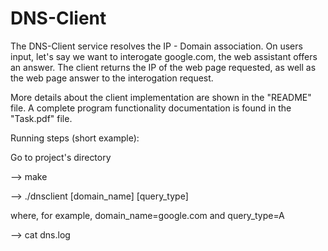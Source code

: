 # DNS-Client
The DNS-Client service resolves the IP - Domain association. On users input, let's say we want to interogate google.com, the web assistant offers an answer. The client returns the IP of the web page requested, as well as the web page answer to the interogation request.

More details about the client implementation are shown in the "README" file.
A complete program functionality documentation is found in the "Task.pdf" file.

Running steps (short example):

Go to project's directory

--> make

--> ./dnsclient [domain_name] [query_type]

where, for example, domain_name=google.com and query_type=A

--> cat dns.log
